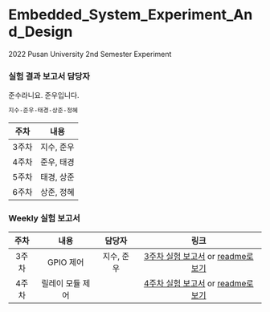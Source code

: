 # Embedded_System_Experiment_And_Design

2022 Pusan University 2nd Semester Experiment

### 실험 결과 보고서 담당자

준수라니요. 준우입니다.

```txt
지수-준우-태경-상준-정혜
```

| 주차  |    내용    |
| :---: | :--------: |
| 3주차 | 지수, 준우 |
| 4주차 | 준우, 태경 |
| 5주차 | 태경, 상준 |
| 6주차 | 상준, 정혜 |

### Weekly 실험 보고서

| 주차  |   내용    |   담당자   |             링크              |
| :---: | :-------: | :--------: | :---------------------------: |
| 3주차 | GPIO 제어 | 지수, 준우 | [3주차 실험 보고서](https://docs.google.com/document/d/1S3TbLKwOXcE0FI5cDhaxH21qYTuSy9O4QYeY9Xzx5Nw/edit#heading=h.mld5un901z4f) or [readme로 보기](https://github.com/June222/Embedded_System_Experiment_And_Design/blob/main/Docs/3%EC%A3%BC%EC%B0%A8/README.md) |
| 4주차 | 릴레이 모듈 제어 |  | [4주차 실험 보고서](https://docs.google.com/document/d/1zdLXMIqsuVv6ymPTZrm7xcxib1LGDU01Mld98F6B1Wk/edit#) or [readme로 보기](https://github.com/June222/Embedded_System_Experiment_And_Design/commit/0a0e7375e8fbb222c5c7cdd7bc06297f727be69b) |
